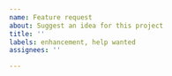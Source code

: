 ```yaml
---
name: Feature request
about: Suggest an idea for this project
title: ''
labels: enhancement, help wanted
assignees: ''

---
```



